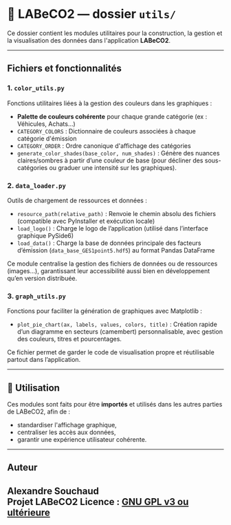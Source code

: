 # 📁 LABeCO2 — dossier `utils/`

Ce dossier contient les modules utilitaires pour la construction, la gestion et la visualisation des données dans l'application **LABeCO2**.

---

## Fichiers et fonctionnalités

### 1. `color_utils.py`

Fonctions utilitaires liées à la gestion des couleurs dans les graphiques :
- **Palette de couleurs cohérente** pour chaque grande catégorie (ex : Véhicules, Achats…)
- `CATEGORY_COLORS` : Dictionnaire de couleurs associées à chaque catégorie d'émission
- `CATEGORY_ORDER` : Ordre canonique d'affichage des catégories
- `generate_color_shades(base_color, num_shades)` : Génère des nuances claires/sombres à partir d’une couleur de base (pour décliner des sous-catégories ou graduer une intensité sur les graphiques).

### 2. `data_loader.py`

Outils de chargement de ressources et données :
- `resource_path(relative_path)` : Renvoie le chemin absolu des fichiers (compatible avec PyInstaller et exécution locale)
- `load_logo()` : Charge le logo de l’application (utilisé dans l’interface graphique PySide6)
- `load_data()` : Charge la base de données principale des facteurs d’émission (`data_base_GES1point5.hdf5`) au format Pandas DataFrame

Ce module centralise la gestion des fichiers de données ou de ressources (images…), garantissant leur accessibilité aussi bien en développement qu’en version distribuée.

### 3. `graph_utils.py`

Fonctions pour faciliter la génération de graphiques avec Matplotlib :
- `plot_pie_chart(ax, labels, values, colors, title)` : Création rapide d’un diagramme en secteurs (camembert) personnalisable, avec gestion des couleurs, titres et pourcentages.

Ce fichier permet de garder le code de visualisation propre et réutilisable partout dans l’application.

---

## 🔗 Utilisation

Ces modules sont faits pour être **importés** et utilisés dans les autres parties de LABeCO2, afin de :
- standardiser l'affichage graphique,
- centraliser les accès aux données,
- garantir une expérience utilisateur cohérente.

---

## Auteur

Alexandre Souchaud  
Projet LABeCO2 
Licence : [GNU GPL v3 ou ultérieure](https://www.gnu.org/licenses/gpl-3.0.fr.html)
---